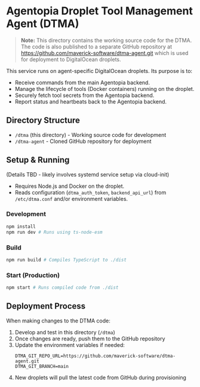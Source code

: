 # Agentopia Droplet Tool Management Agent (DTMA)

> **Note:** This directory contains the working source code for the DTMA. 
> The code is also published to a separate GitHub repository at https://github.com/maverick-software/dtma-agent.git
> which is used for deployment to DigitalOcean droplets.

This service runs on agent-specific DigitalOcean droplets.
Its purpose is to:

- Receive commands from the main Agentopia backend.
- Manage the lifecycle of tools (Docker containers) running on the droplet.
- Securely fetch tool secrets from the Agentopia backend.
- Report status and heartbeats back to the Agentopia backend.

## Directory Structure

- `/dtma` (this directory) - Working source code for development
- `/dtma-agent` - Cloned GitHub repository for deployment

## Setup & Running

(Details TBD - likely involves systemd service setup via cloud-init)

- Requires Node.js and Docker on the droplet.
- Reads configuration (`dtma_auth_token`, `backend_api_url`) from `/etc/dtma.conf` and/or environment variables.

### Development

```bash
npm install
npm run dev # Runs using ts-node-esm
```

### Build

```bash
npm run build # Compiles TypeScript to ./dist
```

### Start (Production)

```bash
npm start # Runs compiled code from ./dist
```

## Deployment Process

When making changes to the DTMA code:

1. Develop and test in this directory (`/dtma`)
2. Once changes are ready, push them to the GitHub repository
3. Update the environment variables if needed:
   ```
   DTMA_GIT_REPO_URL=https://github.com/maverick-software/dtma-agent.git
   DTMA_GIT_BRANCH=main
   ```
4. New droplets will pull the latest code from GitHub during provisioning 